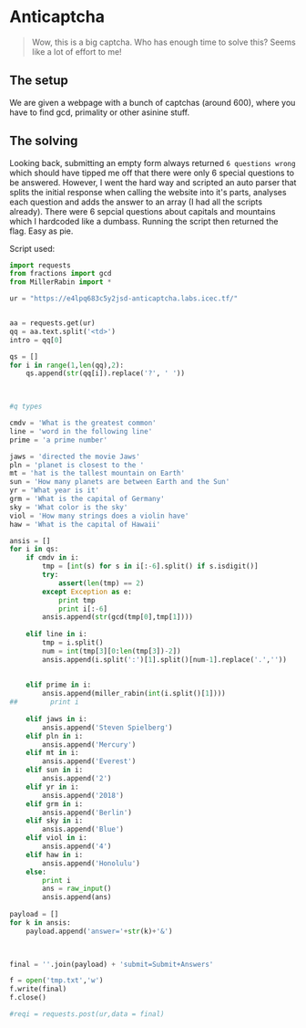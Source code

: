 # Anticaptcha

> Wow, this is a big captcha. Who has enough time to solve this? Seems like a lot of effort to me!

## The setup
We are given a webpage with a bunch of captchas (around 600), where you have to find gcd, primality or other asinine stuff. 

## The solving
Looking back, submitting an empty form always returned ```6 questions wrong``` which should have tipped me off that there were only 6 special questions to be answered. However, I went the hard way and scripted an auto parser that splits the initial response when calling the website into it's parts, analyses each question and adds the answer to an array (I had all the scripts already). There were 6 sepcial questions about capitals and mountains which I hardcoded like a dumbass. Running the script then returned the flag. Easy as pie.


Script used:
```python
import requests
from fractions import gcd
from MillerRabin import *

ur = "https://e4lpq683c5y2jsd-anticaptcha.labs.icec.tf/"


aa = requests.get(ur)
qq = aa.text.split('<td>')
intro = qq[0]

qs = []
for i in range(1,len(qq),2):
    qs.append(str(qq[i]).replace('?', ' '))
    


#q types

cmdv = 'What is the greatest common'
line = 'word in the following line'
prime = 'a prime number'

jaws = 'directed the movie Jaws'
pln = 'planet is closest to the '
mt = 'hat is the tallest mountain on Earth'
sun = 'How many planets are between Earth and the Sun'
yr = 'What year is it'
grm = 'What is the capital of Germany'
sky = 'What color is the sky'
viol = 'How many strings does a violin have'
haw = 'What is the capital of Hawaii'

ansis = []
for i in qs:
    if cmdv in i:
        tmp = [int(s) for s in i[:-6].split() if s.isdigit()]
        try:
            assert(len(tmp) == 2)
        except Exception as e:
            print tmp
            print i[:-6]
        ansis.append(str(gcd(tmp[0],tmp[1])))
        
    elif line in i:
        tmp = i.split()
        num = int(tmp[3][0:len(tmp[3])-2])
        ansis.append(i.split(':')[1].split()[num-1].replace('.',''))
        
        
    elif prime in i:
        ansis.append(miller_rabin(int(i.split()[1])))
##        print i
        
    elif jaws in i:
        ansis.append('Steven Spielberg')
    elif pln in i:
        ansis.append('Mercury')
    elif mt in i:
        ansis.append('Everest')
    elif sun in i:
        ansis.append('2')
    elif yr in i:
        ansis.append('2018')
    elif grm in i:
        ansis.append('Berlin')
    elif sky in i:
        ansis.append('Blue')
    elif viol in i:
        ansis.append('4')
    elif haw in i:
        ansis.append('Honolulu')
    else:
        print i
        ans = raw_input()
        ansis.append(ans)
        
payload = []
for k in ansis:
    payload.append('answer='+str(k)+'&')
    


final = ''.join(payload) + 'submit=Submit+Answers'

f = open('tmp.txt','w')
f.write(final)
f.close()

#reqi = requests.post(ur,data = final)
